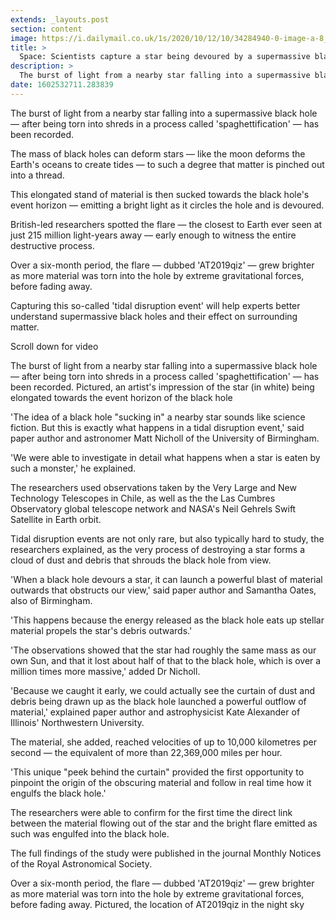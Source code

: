 ```yaml
--- 
extends: _layouts.post 
section: content 
image: https://i.dailymail.co.uk/1s/2020/10/12/10/34284940-0-image-a-8_1602495904252.jpg 
title: > 
  Space: Scientists capture a star being devoured by a supermassive black hole 
description: > 
  The burst of light from a nearby star falling into a supermassive black hole — after being torn into shreds in a process called 'spaghettification' — has been recorded.Capturing this so-called 'tidal disruption event' will help experts better understand supermassive black holes and their effect on surrounding matter.Scroll down for videoThe burst of light from a nearby star falling into a supermassive black hole — after being torn into shreds in a process called 'spaghettification' — has been recorded.Pictured, an artist's impression of the star (in white) being elongated towards the event horizon of the black hole'The idea of a black hole "sucking in" a nearby star sounds like science fiction.'This happens because the energy released as the black hole eats up stellar material propels the star's debris outwards.' 
date: 1602532711.283839 
--- 
```

The burst of light from a nearby star falling into a supermassive black hole — after being torn into shreds in a process called 'spaghettification' — has been recorded.

The mass of black holes can deform stars — like the moon deforms the Earth's oceans to create tides — to such a degree that matter is pinched out into a thread.

This elongated stand of material is then sucked towards the black hole's event horizon — emitting a bright light as it circles the hole and is devoured.

British-led researchers spotted the flare — the closest to Earth ever seen at just 215 million light-years away — early enough to witness the entire destructive process.

Over a six-month period, the flare — dubbed 'AT2019qiz' — grew brighter as more material was torn into the hole by extreme gravitational forces, before fading away.

Capturing this so-called 'tidal disruption event' will help experts better understand supermassive black holes and their effect on surrounding matter.

Scroll down for video

The burst of light from a nearby star falling into a supermassive black hole — after being torn into shreds in a process called 'spaghettification' — has been recorded. Pictured, an artist's impression of the star (in white) being elongated towards the event horizon of the black hole

'The idea of a black hole "sucking in" a nearby star sounds like science fiction. But this is exactly what happens in a tidal disruption event,' said paper author and astronomer Matt Nicholl of the University of Birmingham.

'We were able to investigate in detail what happens when a star is eaten by such a monster,' he explained.

The researchers used observations taken by the Very Large and New Technology Telescopes in Chile, as well as the the Las Cumbres Observatory global telescope network and NASA's Neil Gehrels Swift Satellite in Earth orbit.

Tidal disruption events are not only rare, but also typically hard to study, the researchers explained, as the very process of destroying a star forms a cloud of dust and debris that shrouds the black hole from view.

'When a black hole devours a star, it can launch a powerful blast of material outwards that obstructs our view,' said paper author and Samantha Oates, also of Birmingham.

'This happens because the energy released as the black hole eats up stellar material propels the star's debris outwards.'

'The observations showed that the star had roughly the same mass as our own Sun, and that it lost about half of that to the black hole, which is over a million times more massive,' added Dr Nicholl.

'Because we caught it early, we could actually see the curtain of dust and debris being drawn up as the black hole launched a powerful outflow of material,' explained paper author and astrophysicist Kate Alexander of Illinois' Northwestern University.

The material, she added, reached velocities of up to 10,000 kilometres per second — the equivalent of more than 22,369,000 miles per hour.

'This unique "peek behind the curtain" provided the first opportunity to pinpoint the origin of the obscuring material and follow in real time how it engulfs the black hole.'

The researchers were able to confirm for the first time the direct link between the material flowing out of the star and the bright flare emitted as such was engulfed into the black hole.

The full findings of the study were published in the journal Monthly Notices of the Royal Astronomical Society.

Over a six-month period, the flare — dubbed 'AT2019qiz' — grew brighter as more material was torn into the hole by extreme gravitational forces, before fading away. Pictured, the location of AT2019qiz in the night sky